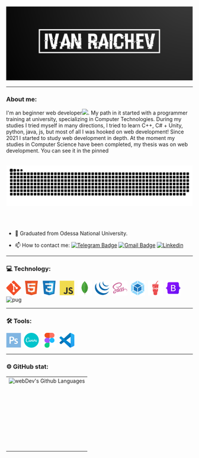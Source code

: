 
[![Header](https://github.com/IvanRaichev/ivanraichev/blob/main/assets/header1.PNG)](https://github.com/IvanRaichev)

___

###  About me:


I'm an beginner web developer<img src="https://media.giphy.com/media/WUlplcMpOCEmTGBtBW/giphy.gif" width="30px">. My path in it started with a programmer training at university, specializing in Computer Technologies. During my studies I tried myself in many directions, I tried to learn C++, C# + Unity, python, java, js, but most of all I was hooked on web development!  Since 2021 I started to study web development in depth. At the moment my studies in Computer Science have been completed, my thesis was on web development. You can see it in the pinned

<div align="center">
  <br>
  <img alt="snake eating my contributions" src="https://github.com/IvanRaichev/ivanraichev/blob/main/assets/github-contribution-grid-snake2.svg" />
  
  <br/><br/>
</div>


- :telescope:  Graduated from Odessa National University.


- :mailbox: How to contact me: [![Telegram Badge](https://img.shields.io/badge/-ivanraichev-blue?style=flat&logo=Telegram&logoColor=white)](https://t.me/CryptoMrGengar) [![Gmail Badge](https://img.shields.io/badge/-Gmail-red?style=flat&logo=Gmail&logoColor=white)](mailto:lalkarus51@gmail.com) [![Linkedin](https://img.shields.io/badge/-Linkedin-red?style=flat&logo=Gmail&logoColor=white)](mailto:lalkarus51@gmail.com)

---

### 💻 Technology:

<div>
  <img src="https://github.com/devicons/devicon/blob/master/icons/git/git-original.svg" title="git" alt="git" width="40" height="40"/>&nbsp
  <img src="https://github.com/devicons/devicon/blob/master/icons/html5/html5-original.svg" title="html5" alt="html5" width="40" height="40"/>&nbsp
  <img src="https://github.com/devicons/devicon/blob/master/icons/css3/css3-original.svg" title="css" alt="css" width="40" height="40"/>&nbsp
  <img src="https://github.com/devicons/devicon/blob/master/icons/javascript/javascript-original.svg" title="javascript" alt="javascript" width="40" height="40"/>&nbsp
  <img src="https://github.com/devicons/devicon/blob/master/icons/mongodb/mongodb-original.svg" title="mongodb" alt="mongodb" width="40" height="40"/>&nbsp
  <img src="https://github.com/devicons/devicon/blob/master/icons/jquery/jquery-original.svg" title="jQuery" alt="jQuery" width="40" height="40"/>&nbsp;
  <img src="https://github.com/devicons/devicon/blob/master/icons/sass/sass-original.svg" title="sass/scss" alt="sass/scss" width="40" height="40"/>&nbsp;
  <img src="https://github.com/devicons/devicon/blob/master/icons/webpack/webpack-original.svg" title="webpack" alt="webpack" width="40" height="40"/>&nbsp;
  <img src="https://github.com/devicons/devicon/blob/master/icons/gulp/gulp-plain.svg" title="gulp" alt="gulp" width="40" height="40"/>&nbsp;
  <img src="https://github.com/devicons/devicon/blob/master/icons/bootstrap/bootstrap-original.svg" title="bootstrap" alt="bootstrap" width="40" height="40"/>&nbsp;
  <img src="https://camo.githubusercontent.com/2eb688a747805c9acd144faf728c8a30f86fc4ca5fb39e6528232f0372151364/68747470733a2f2f63646e2e7261776769742e636f6d2f7075676a732f7075672d6c6f676f2f656563343336636565386664396431373236643738333963626539396431663639343639326330632f5356472f7075672d66696e616c2d6c6f676f2d5f2d636f6c6f75722d3132382e737667" title="pug" alt="pug" width="40" height="40"/>&nbsp;
</div>

---

### 🛠 Tools:

<div>
  <img src="https://github.com/devicons/devicon/blob/master/icons/photoshop/photoshop-plain.svg" title="photoshop" alt="photoshop" width="40" height="40"/>&nbsp;
  <img src="https://github.com/devicons/devicon/blob/master/icons/canva/canva-original.svg" title="canva" alt="canva" width="40" height="40"/>&nbsp;
  <img src="https://github.com/devicons/devicon/blob/master/icons/figma/figma-original.svg" title="figma" alt="figma" width="40" height="40"/>&nbsp;
  <img src="https://github.com/devicons/devicon/blob/master/icons/vscode/vscode-original.svg" title="vscode" alt="vscode" width="40" height="40"/>&nbsp;
</div>

---

### ⚙️ GitHub stat:

<table>
  <tr>
    <td>
      <img height="195px" align="right" alt="webDev's Github Languages" src="https://github-readme-stats-sigma-five.vercel.app/api/top-langs/?username=IvanRaichev&layout=compact&theme=vision-friendly-dark" />
    </td>
  </tr>
</table>
